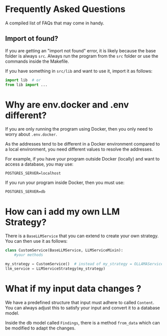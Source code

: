 # Frequently Asked Questions

A compiled list of FAQs that may come in handy.

## Import ot found?

If you are getting an "import not found" error, it is likely because the base folder is always `src`. Always run the program from the `src` folder or use the commands inside the Makefile.

If you have something in `src/lib` and want to use it, import it as follows:

```python
import lib  # or
from lib import ...
```

# Why are env.docker and .env different?

If you are only running the program using Docker, then you only need to worry about `.env.docker`.

As the addresses tend to be different in a Docker environment compared to a local environment, you need different values to resolve the addresses.

For example, if you have your program outside Docker (locally) and want to access a database, you may use:

```
POSTGRES_SERVER=localhost
```

If you run your program inside Docker, then you must use:

```
POSTGRES_SERVER=db
```

# How can i add my own LLM Strategy?

There is a `BaseLLMService` that you can extend to create your own strategy. You can then use it as follows:

```python
class CustomService(BaseLLMService, LLMServiceMixin):
    #your methods

my_strategy = CustomService()  # instead of my_strategy = OLLAMAService()
llm_service = LLMServiceStrategy(my_strategy)

```

# What if my input data changes ?

We have a predefined structure that input must adhere to called `Content`. You can always adjust this to satisfy your input and convert it to a database model.

Inside the db model called `Findings`, there is a method `from_data` which can be modified to adapt the changes.
